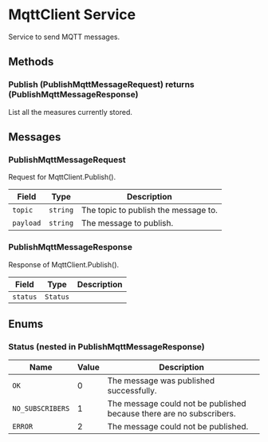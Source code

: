 # MqttClient Service

Service to send MQTT messages.

## Methods

### Publish (PublishMqttMessageRequest) returns (PublishMqttMessageResponse)
List all the measures currently stored.

## Messages

### PublishMqttMessageRequest
Request for MqttClient.Publish().

| Field | Type | Description |
|---|---|---|
| `topic` | `string` | The topic to publish the message to. |
| `payload` | `string` | The message to publish. |

### PublishMqttMessageResponse
Response of MqttClient.Publish().

| Field | Type | Description |
|---|---|---|
| `status` | `Status` | |

## Enums

### Status (nested in PublishMqttMessageResponse)

| Name | Value | Description |
|---|---|---|
| `OK` | 0 | The message was published successfully. |
| `NO_SUBSCRIBERS` | 1 | The message could not be published because there are no subscribers. |
| `ERROR` | 2 | The message could not be published. |
